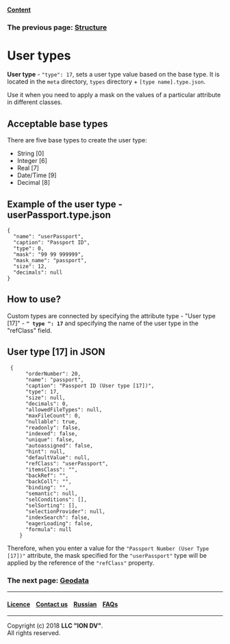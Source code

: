 #### [Content](/docs/en/index.md)

### The previous page: [Structure](/docs/en/2_system_description/metadata_structure/meta_class/type_isstruct16.md)

# User types

**User type** - `"type": 17`, sets a user type value based on the base type. It is located in the `meta` directory, `types` directory + `[type name].type.json`.  

Use it when you need to apply a mask on the values of a particular attribute in different classes. 

## Acceptable base types 
There are five base types to create the user type:

* String [0]
* Integer [6]
* Real [7]
* Date/Time [9]
* Decimal [8]

## Example of the user type - userPassport.type.json
```
{
  "name": "userPassport",
  "caption": "Passport ID",
  "type": 0,
  "mask": "99 99 999999",
  "mask_name": "passport",
  "size": 12,
  "decimals": null
}
```

## How to use?

Custom types are connected by specifying the attribute type - "User type [17]" - __`" type ": 17`__ and specifying the name of the user type in the "refClass" field.

## User type [17] in JSON

```
 {
      "orderNumber": 20,
      "name": "passport",
      "caption": "Passport ID (User type [17])",
      "type": 17,
      "size": null,
      "decimals": 0,
      "allowedFileTypes": null,
      "maxFileCount": 0,
      "nullable": true,
      "readonly": false,
      "indexed": false,
      "unique": false,
      "autoassigned": false,
      "hint": null,
      "defaultValue": null,
      "refClass": "userPassport",
      "itemsClass": "",
      "backRef": "",
      "backColl": "",
      "binding": "",
      "semantic": null,
      "selConditions": [],
      "selSorting": [],
      "selectionProvider": null,
      "indexSearch": false,
      "eagerLoading": false,
      "formula": null
    }
```

Therefore, when you enter a value for the `"Passport Number (User Type [17])"` attribute, the mask specified for the `"userPassport"`  type will be applied by the reference of the `"refClass"` property.

### The next page: [Geodata](/docs/en/2_system_description/metadata_structure/meta_class/type_geodata100.md)
--------------------------------------------------------------------------  


 #### [Licence](/LICENCE.md) &ensp;  [Contact us](https://iondv.com) &ensp;  [Russian](/docs/ru/2_system_description/metadata_structure/meta_class/type_user17.md)   &ensp; [FAQs](/faqs.md)   <div><img src="https://mc.iondv.com/watch/local/docs/framework" style="position:absolute; left:-9999px;" height=1 width=1 alt="iondv metrics"></div>       



--------------------------------------------------------------------------  

Copyright (c) 2018 **LLC "ION DV"**.   
All rights reserved. 